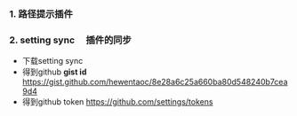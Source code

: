 ### 1. 路径提示插件

### 2.  setting sync 　插件的同步

-  下载setting sync
- 得到github  **gist id**  https://gist.github.com/hewentaoc/8e28a6c25a660ba80d548240b7cea9d4
- 得到github token  https://github.com/settings/tokens

